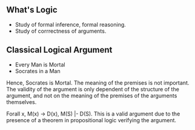 ## What's Logic
* Study of formal inference, formal reasoning. 
* Study of corrrectness of arguments.

## Classical Logical Argument

- Every Man is Mortal
- Socrates in a Man 

Hence, Socrates is Mortal. The meaning of the premises is not important. The validity of the argument is only dependent of the structure of the argument, and not on the meaning of the premises of the arguments themselves.

Forall x, M(x) -> D(x), M(S) |- D(S). This is a valid argument due to the presence of a theorem in propositional logic verifying the argument. 




